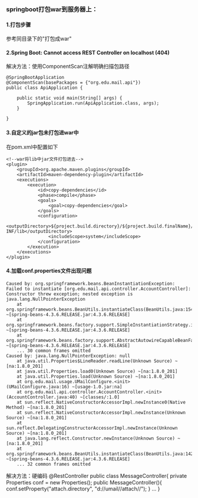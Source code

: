 ### springboot打包war到服务器上：
#### 1.打包步骤
参考同目录下的"打包成war"

#### 2.Spring Boot: Cannot access REST Controller on localhost (404)
解决方法：使用ComponentScan注解明确扫描包路径
```
@SpringBootApplication
@ComponentScan(basePackages = {"org.edu.mail.api"})
public class ApiApplication {

    public static void main(String[] args) {
        SpringApplication.run(ApiApplication.class, args);
    }

}
```

#### 3.自定义的jar包未打包进war中
在pom.xml中配置如下
```
<!--war将lib中jar文件打包进去-->
<plugin>
    <groupId>org.apache.maven.plugins</groupId>
    <artifactId>maven-dependency-plugin</artifactId>
    <executions>
        <execution>
            <id>copy-dependencies</id>
            <phase>compile</phase>
            <goals>
                <goal>copy-dependencies</goal>
            </goals>
            <configuration>
                <outputDirectory>${project.build.directory}/${project.build.finalName}/WEB-INF/lib</outputDirectory>
                <includeScope>system</includeScope>
            </configuration>
        </execution>
    </executions>
</plugin>
```

#### 4.加载conf.properties文件出现问题
```
Caused by: org.springframework.beans.BeanInstantiationException: Failed to instantiate [org.edu.mail.api.controller.AccountController]: Constructor threw exception; nested exception is java.lang.NullPointerException
	at org.springframework.beans.BeanUtils.instantiateClass(BeanUtils.java:154) ~[spring-beans-4.3.6.RELEASE.jar:4.3.6.RELEASE]
	at org.springframework.beans.factory.support.SimpleInstantiationStrategy.instantiate(SimpleInstantiationStrategy.java:89) ~[spring-beans-4.3.6.RELEASE.jar:4.3.6.RELEASE]
	at org.springframework.beans.factory.support.AbstractAutowireCapableBeanFactory.instantiateBean(AbstractAutowireCapableBeanFactory.java:1147) ~[spring-beans-4.3.6.RELEASE.jar:4.3.6.RELEASE]
	... 30 common frames omitted
Caused by: java.lang.NullPointerException: null
	at java.util.Properties$LineReader.readLine(Unknown Source) ~[na:1.8.0_201]
	at java.util.Properties.load0(Unknown Source) ~[na:1.8.0_201]
	at java.util.Properties.load(Unknown Source) ~[na:1.8.0_201]
	at org.edu.mail.usage.UMailConfigure.<init>(UMailConfigure.java:16) ~[usage-1.0.jar:na]
	at org.edu.mail.api.controller.AccountController.<init>(AccountController.java:40) ~[classes/:1.0]
	at sun.reflect.NativeConstructorAccessorImpl.newInstance0(Native Method) ~[na:1.8.0_201]
	at sun.reflect.NativeConstructorAccessorImpl.newInstance(Unknown Source) ~[na:1.8.0_201]
	at sun.reflect.DelegatingConstructorAccessorImpl.newInstance(Unknown Source) ~[na:1.8.0_201]
	at java.lang.reflect.Constructor.newInstance(Unknown Source) ~[na:1.8.0_201]
	at org.springframework.beans.BeanUtils.instantiateClass(BeanUtils.java:142) ~[spring-beans-4.3.6.RELEASE.jar:4.3.6.RELEASE]
	... 32 common frames omitted
```
解决方法：硬编码
@RestController
public class MessageController{
    private Properties conf = new Properties();
    public MessageController(){
        conf.setProperty("attach.directory", "d://umail//attach//");
    }
    ...
}

